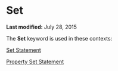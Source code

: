 
# Set <keyword>

 **Last modified:** July 28, 2015

The  **Set** keyword is used in these contexts:

 [Set Statement](59de2927-b338-0038-50b9-3379d7331935.md)

 [Property Set Statement](462c3a14-bd67-eed7-9b5b-396283952b0b.md)
